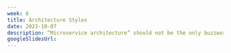 ```yaml
---
week: 6
title: Architecture Styles
date: 2023-10-07
description: “Microservice architecture” should not be the only buzzword in your arsenal. Let’s go one step up and look at various architectures that we may know and analyze their architectural characteristics.
googleSlidesUrl:
---
```

